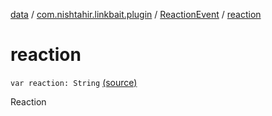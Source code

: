 [data](../../index.md) / [com.nishtahir.linkbait.plugin](../index.md) / [ReactionEvent](index.md) / [reaction](.)


# reaction

`var reaction: String` [(source)](https://gitlab.com/nishtahir/linkbait/tree/master/linkbait-plugin-api/src/main/kotlin//com/nishtahir/linkbait/plugin/Events.kt#L41)

Reaction



